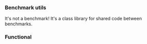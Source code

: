 ﻿### Benchmark utils

It's not a benchmark! It's a class library for shared code between benchmarks.

### Functional


